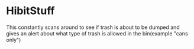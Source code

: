 # HibitStuff
This  constantly scans around to see if trash is about to be dumped and gives an alert about what type of trash is allowed in the bin(example "cans only")


